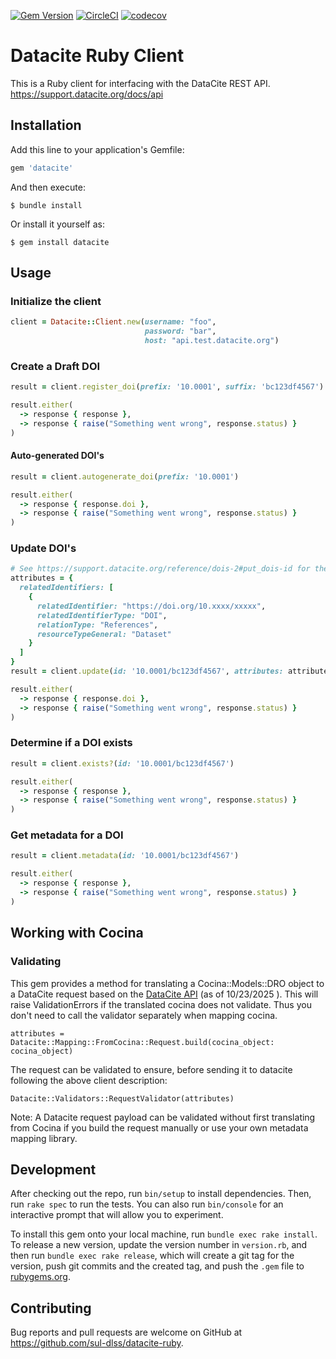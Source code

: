 [![Gem Version](https://badge.fury.io/rb/datacite.svg)](https://badge.fury.io/rb/datacite)
[![CircleCI](https://circleci.com/gh/sul-dlss/datacite-ruby.svg?style=svg)](https://circleci.com/gh/sul-dlss/datacite-ruby)
[![codecov](https://codecov.io/github/sul-dlss/datacite-ruby/graph/badge.svg?token=1FGARREHJN)](https://codecov.io/github/sul-dlss/datacite-ruby)

# Datacite Ruby Client

This is a Ruby client for interfacing with the DataCite REST API. https://support.datacite.org/docs/api

## Installation

Add this line to your application's Gemfile:

```ruby
gem 'datacite'
```

And then execute:

    $ bundle install

Or install it yourself as:

    $ gem install datacite

## Usage

### Initialize the client
```ruby
client = Datacite::Client.new(username: "foo",
                              password: "bar",
                              host: "api.test.datacite.org")
```

### Create a Draft DOI

```ruby
result = client.register_doi(prefix: '10.0001', suffix: 'bc123df4567')

result.either(
  -> response { response },
  -> response { raise("Something went wrong", response.status) }
)
```

#### Auto-generated DOI's

```ruby
result = client.autogenerate_doi(prefix: '10.0001')

result.either(
  -> response { response.doi },
  -> response { raise("Something went wrong", response.status) }
)
```

### Update DOI's

```ruby
# See https://support.datacite.org/reference/dois-2#put_dois-id for the attributes
attributes = {
  relatedIdentifiers: [
    {
      relatedIdentifier: "https://doi.org/10.xxxx/xxxxx",
      relatedIdentifierType: "DOI",
      relationType: "References",
      resourceTypeGeneral: "Dataset"
    }
  ]
}
result = client.update(id: '10.0001/bc123df4567', attributes: attributes)

result.either(
  -> response { response.doi },
  -> response { raise("Something went wrong", response.status) }
)
```

### Determine if a DOI exists

```ruby
result = client.exists?(id: '10.0001/bc123df4567')

result.either(
  -> response { response },
  -> response { raise("Something went wrong", response.status) }
)
```

### Get metadata for a DOI

```ruby
result = client.metadata(id: '10.0001/bc123df4567')

result.either(
  -> response { response },
  -> response { raise("Something went wrong", response.status) }
)
```

## Working with Cocina

### Validating

This gem provides a method for translating a Cocina::Models::DRO object to a DataCite request based on the [DataCite API](https://datacite-metadata-schema.readthedocs.io/en/4.6/introduction/) (as of 10/23/2025 ). This will raise ValidationErrors if the translated cocina does not validate. Thus you don't need to call the validator separately when mapping cocina.

```
attributes = Datacite::Mapping::FromCocina::Request.build(cocina_object: cocina_object)
```

The request can be validated to ensure, before sending it to datacite following the above client description:

```
Datacite::Validators::RequestValidator(attributes)
```

Note: A Datacite request payload can be validated without first translating from Cocina if you build the request manually or use your own metadata mapping library.

## Development

After checking out the repo, run `bin/setup` to install dependencies. Then, run `rake spec` to run the tests. You can also run `bin/console` for an interactive prompt that will allow you to experiment.

To install this gem onto your local machine, run `bundle exec rake install`. To release a new version, update the version number in `version.rb`, and then run `bundle exec rake release`, which will create a git tag for the version, push git commits and the created tag, and push the `.gem` file to [rubygems.org](https://rubygems.org).

## Contributing

Bug reports and pull requests are welcome on GitHub at https://github.com/sul-dlss/datacite-ruby.
